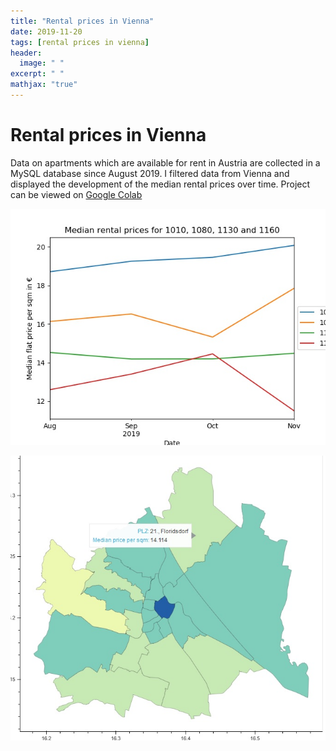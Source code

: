 ```yaml
---
title: "Rental prices in Vienna"
date: 2019-11-20
tags: [rental prices in vienna]
header:
  image: " "
excerpt: " "
mathjax: "true"
---
```

# Rental prices in Vienna

Data on apartments which are available for rent in Austria are collected in a MySQL database since August 2019. I filtered data from Vienna and displayed the development of the median rental prices over time. Project can be viewed on [Google Colab](https://drive.google.com/open?id=1IQlD-ijFpHuK8Mb2NvtLIaCy6Z9_YV9n)

![Screenshot](./vienna_files/vienna_median_rental_prices.jpg)



[![Screenshot](../vienna_files/vienna-heatmap.jpg)](vienna_files/vienna_heatmap.html)
